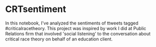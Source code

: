 # CRTsentiment
In this notebook, I've analyzed the sentiments of ttweets tagged #criticalracetheory. This project was inspired by work I did at Public Relations firm that involved 'social listening' to the conversation about critical race theory on behalf of an education client.
